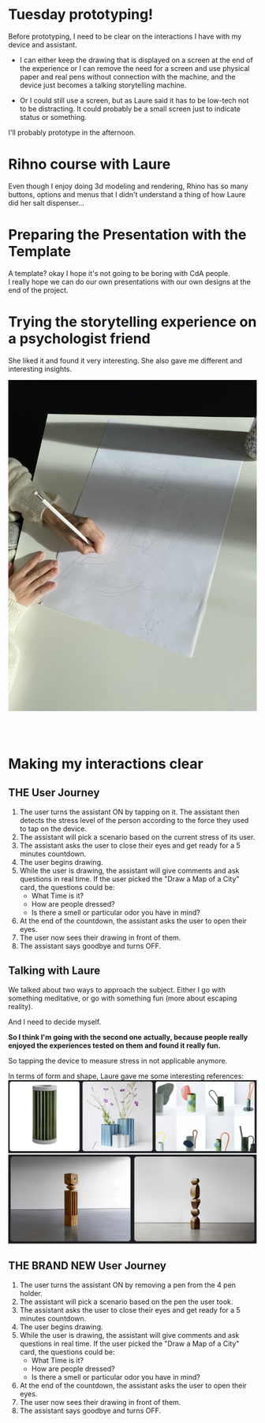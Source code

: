# Tuesday prototyping!

Before prototyping, I need to be clear on the interactions I have with my device and assistant.

- I can either keep the drawing that is displayed on a screen at the end of the experience or I can remove the need for a screen and use physical paper and real pens without connection with the machine, and the device just becomes a talking storytelling machine.

- Or I could still use a screen, but as Laure said it has to be low-tech not to be distracting. It could probably be a small screen just to indicate status or something.

I'll probably prototype in the afternoon.

# Rihno course with Laure
Even though I enjoy doing 3d modeling and rendering, Rhino has so many buttons, options and menus that I didn't understand a thing of how Laure did her salt dispenser...

# Preparing the Presentation with the Template
A template? okay I hope it's not going to be boring with CdA people.
<br>
I really hope we can do our own presentations with our own designs at the end of the project.

# Trying the storytelling experience on a psychologist friend
She liked it and found it very interesting. She also gave me different and interesting insights.

![Subject 1](/process/2023-11-14/IMG_6366.jpeg)

<br>
<br>

# Making my interactions clear
## THE User Journey
1. The user turns the assistant ON by tapping on it. The assistant then detects the stress level of the person according to the force they used to tap on the device.
2. The assistant will pick a scenario based on the current stress of its user.
3. The assistant asks the user to close their eyes and get ready for a 5 minutes countdown.
4. The user begins drawing.
5. While the user is drawing, the assistant will give comments and ask questions in real time. If the user picked the "Draw a Map of a City" card, the questions could be:
    - What Time is it?
    - How are people dressed?
    - Is there a smell or particular odor you have in mind?
6. At the end of the countdown, the assistant asks the user to open their eyes.
7. The user now sees their drawing in front of them.
8. The assistant says goodbye and turns OFF.

## Talking with Laure
We talked about two ways to approach the subject. Either I go with something meditative, or go with something fun (more about escaping reality).

And I need to decide myself.

<b>So I think I'm going with the second one actually, because people really enjoyed the experiences tested on them and found it really fun.</b>

So tapping the device to measure stress in not applicable anymore.

In terms of form and shape, Laure gave me some interesting references:
![Vases Bouroullec](/process/2023-11-14/vases_bouroullec.png)
![Totems Brancusi](/process/2023-11-14/totems_brancusi.png)


## THE BRAND NEW User Journey
1. The user turns the assistant ON by removing a pen from the 4 pen holder.
2. The assistant will pick a scenario based on the pen the user took.
3. The assistant asks the user to close their eyes and get ready for a 5 minutes countdown.
4. The user begins drawing.
5. While the user is drawing, the assistant will give comments and ask questions in real time. If the user picked the "Draw a Map of a City" card, the questions could be:
    - What Time is it?
    - How are people dressed?
    - Is there a smell or particular odor you have in mind?
6. At the end of the countdown, the assistant asks the user to open their eyes.
7. The user now sees their drawing in front of them.
8. The assistant says goodbye and turns OFF.